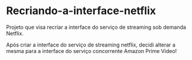 # Recriando-a-interface-netflix
Projeto que visa recriar a interface do serviço de streaming sob demanda Netflix.

Após criar a interface do serviço de streaming netflix, decidi alterar a mesma para a interface
do serviço concorrente Amazon Prime Video!
